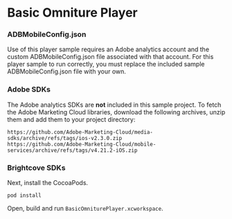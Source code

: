 # Basic Omniture Player

### ADBMobileConfig.json

Use of this player sample requires an Adobe analytics account and the custom ADBMobileConfig.json file associated with that account. For this player sample to run correctly, you must replace the included sample ADBMobileConfig.json file with your own.

### Adobe SDKs

The Adobe analytics SDKs are **not** included in this sample project. To fetch the Adobe Marketing Cloud libraries, download the following archives, unzip them and add them to your project directory:

```
https://github.com/Adobe-Marketing-Cloud/media-sdks/archive/refs/tags/ios-v2.3.0.zip
https://github.com/Adobe-Marketing-Cloud/mobile-services/archive/refs/tags/v4.21.2-iOS.zip
```

### Brightcove SDKs

Next, install the CocoaPods.

```
pod install
```

Open, build and run `BasicOmniturePlayer.xcworkspace`.
